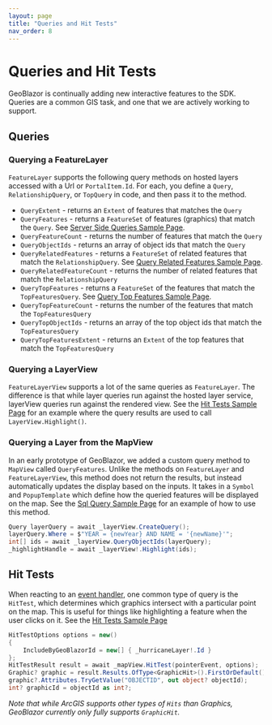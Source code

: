 ```yaml
---
layout: page
title: "Queries and Hit Tests"
nav_order: 8
---
```


# Queries and Hit Tests

GeoBlazor is continually adding new interactive features to the SDK. Queries are a common GIS task, and one that we are 
actively working to support.

## Queries

### Querying a FeatureLayer
`FeatureLayer` supports the following query methods on hosted layers accessed with a Url or `PortalItem.Id`. 
For each, you define a `Query`, `RelationshipQuery`, or `TopQuery` in code, and then pass it to the method.
- `QueryExtent` - returns an `Extent` of features that matches the `Query`
- `QueryFeatures` - returns a `FeatureSet` of features (graphics) that match the `Query`. See [Server Side Queries Sample Page](https://github.com/dymaptic/GeoBlazor/blob/main/samples/dymaptic.GeoBlazor.Core.Sample.Shared/Pages/ServerSideQueries.razor).
- `QueryFeatureCount` - returns the number of features that match the `Query`
- `QueryObjectIds` - returns an array of object ids that match the `Query`
- `QueryRelatedFeatures` - returns a `FeatureSet` of related features that match the `RelationshipQuery`. See [Query Related Features Sample Page](https://github.com/dymaptic/GeoBlazor/blob/main/samples/dymaptic.GeoBlazor.Core.Sample.Shared/Pages/QueryRelatedFeatures.razor).
- `QueryRelatedFeatureCount` - returns the number of related features that match the `RelationshipQuery`
- `QueryTopFeatures` - returns a `FeatureSet` of the features that match the `TopFeaturesQuery`. See [Query Top Features Sample Page](https://github.com/dymaptic/GeoBlazor/blob/main/samples/dymaptic.GeoBlazor.Core.Sample.Shared/Pages/QueryTopFeatures.razor).
- `QueryTopFeatureCount` - returns the number of the features that match the `TopFeaturesQuery`
- `QueryTopObjectIds` - returns an array of the top object ids that match the `TopFeaturesQuery`
- `QueryTopFeaturesExtent` - returns an `Extent` of the top features that match the `TopFeaturesQuery`

### Querying a LayerView
`FeatureLayerView` supports a lot of the same queries as `FeatureLayer`. The difference is that while layer queries run against the hosted layer service,
layerView queries run against the rendered view.
See the [Hit Tests Sample Page](https://github.com/dymaptic/GeoBlazor/blob/main/samples/dymaptic.GeoBlazor.Core.Sample.Shared/Pages/HitTests.razor) 
for an example where the query results are used to call `LayerView.Highlight()`.

### Querying a Layer from the MapView
In an early prototype of GeoBlazor, we added a custom query method to `MapView` called `QueryFeatures`.
Unlike the methods on `FeatureLayer` and `FeatureLayerView`, this method does not return the results, but instead
automatically updates the display based on the inputs. It takes in a `Symbol` and `PopupTemplate` which define how
the queried features will be displayed on the map. See the
[Sql Query Sample Page](https://github.com/dymaptic/GeoBlazor/blob/main/samples/dymaptic.GeoBlazor.Core.Sample.Shared/Pages/SqlQuery.razor) for an example of how to use this method.

```csharp
Query layerQuery = await _layerView.CreateQuery();
layerQuery.Where = $"YEAR = {newYear} AND NAME = '{newName}'";
int[] ids = await _layerView.QueryObjectIds(layerQuery);
_highlightHandle = await _layerView!.Highlight(ids);
```

## Hit Tests
When reacting to an [event handler](reactive.md), one common type of query is the `HitTest`, which determines which 
graphics intersect with a particular point on the map. This is useful for things like highlighting a feature when 
the user clicks on it. See the [Hit Tests Sample Page](https://github.com/dymaptic/GeoBlazor/blob/main/samples/dymaptic.GeoBlazor.Core.Sample.Shared/Pages/HitTests.razor)

```csharp
HitTestOptions options = new()
{
    IncludeByGeoBlazorId = new[] { _hurricaneLayer!.Id }
};
HitTestResult result = await _mapView.HitTest(pointerEvent, options);
Graphic? graphic = result.Results.OfType<GraphicHit>().FirstOrDefault()?.Graphic;
graphic?.Attributes.TryGetValue("OBJECTID", out object? objectId);
int? graphicId = objectId as int?;
```

_Note that while ArcGIS supports other types of `Hits` than Graphics, GeoBlazor currently only fully supports `GraphicHit`._
